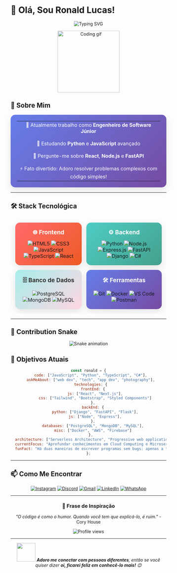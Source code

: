 # 👋 Olá, Sou Ronald Lucas!

<div align="center">
  
![Typing SVG](https://readme-typing-svg.herokuapp.com/?color=00bfbf&size=35&center=true&vCenter=true&width=1000&lines=Bem-vindo+ao+meu+perfil!+👋;Engenheiro+de+Software+Júnior+👨🏽‍💻;Apaixonado+por+tecnologia+e+código!+🚀;Sempre+aprendendo+algo+novo!+📚)

</div>

<div align="center">
  <img height="200" src="https://media.giphy.com/media/qgQUggAC3Pfv687qPC/giphy.gif" alt="Coding gif"/>
</div>

## 🚀 Sobre Mim

<div align="center">

<table style="border: none; background: linear-gradient(135deg, #667eea 0%, #764ba2 100%); border-radius: 15px; padding: 20px; box-shadow: 0 8px 25px rgba(0,0,0,0.1);">
  <tr>
    <td style="border: none; text-align: center; color: white; font-size: 16px;">
      🔭 Atualmente trabalho como <strong>Engenheiro de Software Júnior</strong><br><br>
      🌱 Estudando <strong>Python</strong> e <strong>JavaScript</strong> avançado<br><br>
      💬 Pergunte-me sobre <strong>React</strong>, <strong>Node.js</strong> e <strong>FastAPI</strong><br><br>
      ⚡ Fato divertido: Adoro resolver problemas complexos com código simples!
    </td>
  </tr>
</table>

</div>

---

## 🛠️ Stack Tecnológica

<div align="center">

<table style="width: 100%; border-collapse: separate; border-spacing: 15px;">
  <tr>
    <td align="center" style="background: linear-gradient(135deg, #ff6b6b 0%, #ee5a24 100%); border-radius: 15px; padding: 20px; box-shadow: 0 8px 25px rgba(0,0,0,0.1);">
      <h3 style="color: white; margin: 0 0 15px 0;">🌐 Frontend</h3>
      <div>
        <img alt="HTML5" src="https://img.shields.io/badge/HTML5-E34F26?style=for-the-badge&logo=html5&logoColor=white"/>
        <img alt="CSS3" src="https://img.shields.io/badge/CSS3-1572B6?style=for-the-badge&logo=css3&logoColor=white"/>
        <img alt="JavaScript" src="https://img.shields.io/badge/JavaScript-F7DF1E?style=for-the-badge&logo=javascript&logoColor=black"/>
        <img alt="TypeScript" src="https://img.shields.io/badge/TypeScript-007ACC?style=for-the-badge&logo=typescript&logoColor=white"/>
        <img alt="React" src="https://img.shields.io/badge/React-20232A?style=for-the-badge&logo=react&logoColor=61DAFB"/>
      </div>
    </td>
    <td align="center" style="background: linear-gradient(135deg, #4ecdc4 0%, #44a08d 100%); border-radius: 15px; padding: 20px; box-shadow: 0 8px 25px rgba(0,0,0,0.1);">
      <h3 style="color: white; margin: 0 0 15px 0;">⚙️ Backend</h3>
      <div>
        <img alt="Python" src="https://img.shields.io/badge/Python-3776AB?style=for-the-badge&logo=python&logoColor=white"/>
        <img alt="Node.js" src="https://img.shields.io/badge/Node.js-43853D?style=for-the-badge&logo=node.js&logoColor=white"/>
        <img alt="Express.js" src="https://img.shields.io/badge/Express.js-404D59?style=for-the-badge"/>
        <img alt="FastAPI" src="https://img.shields.io/badge/FastAPI-005571?style=for-the-badge&logo=fastapi"/>
        <img alt="Django" src="https://img.shields.io/badge/Django-092E20?style=for-the-badge&logo=django&logoColor=white"/>
        <img alt="C#" src="https://img.shields.io/badge/C%23-239120?style=for-the-badge&logo=c-sharp&logoColor=white"/>
      </div>
    </td>
  </tr>
  <tr>
    <td align="center" style="background: linear-gradient(135deg, #a8edea 0%, #fed6e3 100%); border-radius: 15px; padding: 20px; box-shadow: 0 8px 25px rgba(0,0,0,0.1);">
      <h3 style="color: #333; margin: 0 0 15px 0;">🗄️ Banco de Dados</h3>
      <div>
        <img alt="PostgreSQL" src="https://img.shields.io/badge/PostgreSQL-316192?style=for-the-badge&logo=postgresql&logoColor=white"/>
        <img alt="MongoDB" src="https://img.shields.io/badge/MongoDB-4EA94B?style=for-the-badge&logo=mongodb&logoColor=white"/>
        <img alt="MySQL" src="https://img.shields.io/badge/MySQL-00000F?style=for-the-badge&logo=mysql&logoColor=white"/>
      </div>
    </td>
    <td align="center" style="background: linear-gradient(135deg, #667eea 0%, #764ba2 100%); border-radius: 15px; padding: 20px; box-shadow: 0 8px 25px rgba(0,0,0,0.1);">
      <h3 style="color: white; margin: 0 0 15px 0;">🛠️ Ferramentas</h3>
      <div>
        <img alt="Git" src="https://img.shields.io/badge/Git-F05032?style=for-the-badge&logo=git&logoColor=white"/>
        <img alt="Docker" src="https://img.shields.io/badge/Docker-2496ED?style=for-the-badge&logo=docker&logoColor=white"/>
        <img alt="VS Code" src="https://img.shields.io/badge/VS_Code-007ACC?style=for-the-badge&logo=visual-studio-code&logoColor=white"/>
        <img alt="Postman" src="https://img.shields.io/badge/Postman-FF6C37?style=for-the-badge&logo=postman&logoColor=white"/>
      </div>
    </td>
  </tr>
</table>

</div>

---

## 🐍 Contribution Snake

<div align="center">
  
![Snake animation](https://github.com/ronaldlucas/ronaldlucas/blob/output/github-contribution-grid-snake.svg)

</div>


## 🎯 Objetivos Atuais

<div align="center">

```javascript
const ronald = {
  code: ["JavaScript", "Python", "TypeScript", "C#"],
  askMeAbout: ["web dev", "tech", "app dev", "photography"],
  technologies: {
    frontEnd: {
      js: ["React", "Next.js"],
      css: ["Tailwind", "Bootstrap", "Styled Components"]
    },
    backEnd: {
      python: ["Django", "FastAPI", "Flask"],
      js: ["Node", "Express"],
    },
    databases: ["PostgreSQL", "MongoDB", "MySQL"],
    misc: ["Docker", "AWS", "Firebase"]
  },
  architecture: ["Serverless Architecture", "Progressive web applications", "Single page applications"],
  currentFocus: "Aprofundar conhecimentos em Cloud Computing e Microserviços",
  funFact: "Há duas maneiras de escrever programas sem bugs: apenas a terceira funciona"
};
```

</div>

---

## 📫 Como Me Encontrar

<div align="center">

[![Instagram](https://img.shields.io/badge/-Instagram-%23E4405F?style=for-the-badge&logo=instagram&logoColor=white)](https://instagram.com/_r.lucz_)
[![Discord](https://img.shields.io/badge/Discord-7289DA?style=for-the-badge&logo=discord&logoColor=white)](https://discord.gg/wagxzStdcR)
[![Gmail](https://img.shields.io/badge/-Gmail-%23333?style=for-the-badge&logo=gmail&logoColor=white)](mailto:lucasronald533@gmail.com)
[![LinkedIn](https://img.shields.io/badge/-LinkedIn-%230077B5?style=for-the-badge&logo=linkedin&logoColor=white)](https://www.linkedin.com/in/ronald-lucas-16624a205/)
[![WhatsApp](https://img.shields.io/badge/WhatsApp-25D366?style=for-the-badge&logo=whatsapp&logoColor=white)](https://wa.me/5541987828512)

</div>

---

<div align="center">
  
### 💭 Frase de Inspiração

*"O código é como o humor. Quando você tem que explicá-lo, é ruim."* - Cory House

</div>

<div align="center">
  
![Profile views](https://komarev.com/ghpvc/?username=ronaldlucas&color=brightgreen&style=for-the-badge)

</div>

---

<div align="center">
  <img src="https://media.giphy.com/media/LnQjpWaON8nhr21vNW/giphy.gif" width="60"> <em><b>Adoro me conectar com pessoas diferentes</b>, então se você quiser dizer <b>oi, ficarei feliz em conhecê-lo mais!</b> 😊</em>
</div>
